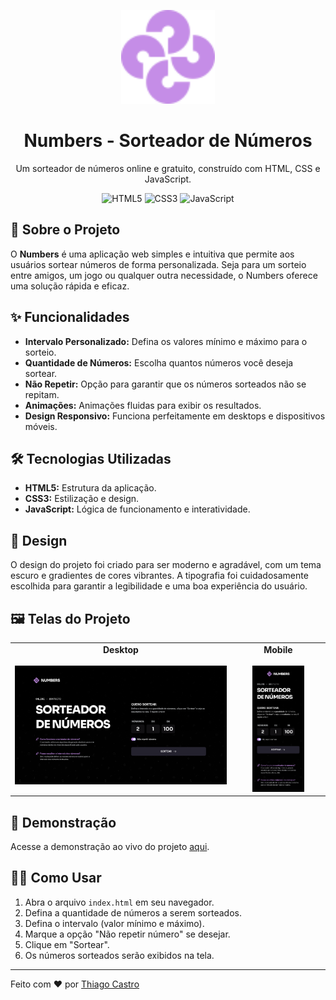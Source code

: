 
<p align="center">
  <img src="assets/logo.svg" alt="Numbers" width="150"/>
</p>
<h1 align="center">Numbers - Sorteador de Números</h1>

<p align="center">
  Um sorteador de números online e gratuito, construído com HTML, CSS e JavaScript.
</p>

<p align="center">
  <img src="https://img.shields.io/badge/HTML5-E34F26?style=for-the-badge&logo=html5&logoColor=white" alt="HTML5">
  <img src="https://img.shields.io/badge/CSS3-1572B6?style=for-the-badge&logo=css3&logoColor=white" alt="CSS3">
  <img src="https://img.shields.io/badge/JavaScript-F7DF1E?style=for-the-badge&logo=javascript&logoColor=black" alt="JavaScript">
</p>

## 🚀 Sobre o Projeto

O **Numbers** é uma aplicação web simples e intuitiva que permite aos usuários sortear números de forma personalizada. Seja para um sorteio entre amigos, um jogo ou qualquer outra necessidade, o Numbers oferece uma solução rápida e eficaz.

## ✨ Funcionalidades

*   **Intervalo Personalizado:** Defina os valores mínimo e máximo para o sorteio.
*   **Quantidade de Números:** Escolha quantos números você deseja sortear.
*   **Não Repetir:** Opção para garantir que os números sorteados não se repitam.
*   **Animações:** Animações fluidas para exibir os resultados.
*   **Design Responsivo:** Funciona perfeitamente em desktops e dispositivos móveis.

## 🛠️ Tecnologias Utilizadas

*   **HTML5:** Estrutura da aplicação.
*   **CSS3:** Estilização e design.
*   **JavaScript:** Lógica de funcionamento e interatividade.

## 🎨 Design

O design do projeto foi criado para ser moderno e agradável, com um tema escuro e gradientes de cores vibrantes. A tipografia foi cuidadosamente escolhida para garantir a legibilidade e uma boa experiência do usuário.

## 🖼️ Telas do Projeto

<table width="100%">
  <tr>
  <td align="center" valign="top" width="70%">
    <b>Desktop</b>
    <br><br>
    <img src="./assets/desktop-layout-1.png" alt="Tela do projeto em um desktop" width="100%"><br>
  </td>
  <td align="center" valign="top" width="30%">
      <b>Mobile</b>
      <br><br>
      <img src="./assets/mobile-layout-1.png" alt="Tela do projeto em um celular" width="60%"><br>
    </td>
  </tr>
</table>


## 🔗 Demonstração

Acesse a demonstração ao vivo do projeto [aqui](https://mrtaki67.github.io/numbers/).

## 👨‍💻 Como Usar

1.  Abra o arquivo `index.html` em seu navegador.
2.  Defina a quantidade de números a serem sorteados.
3.  Defina o intervalo (valor mínimo e máximo).
4.  Marque a opção "Não repetir número" se desejar.
5.  Clique em "Sortear".
6.  Os números sorteados serão exibidos na tela.

---

Feito com ❤️ por [Thiago Castro](https://github.com/mrtaki67)
